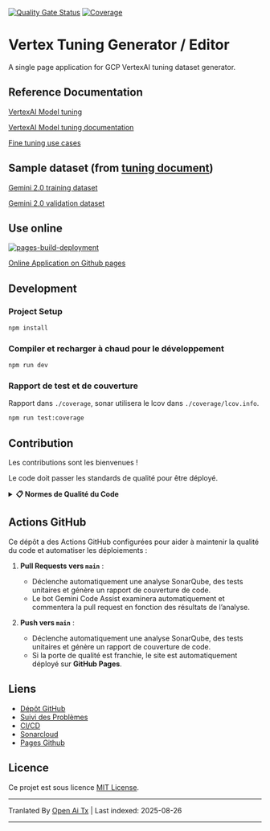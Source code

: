 [![Quality Gate Status](https://sonarcloud.io/api/project_badges/measure?project=luyiourwong_VertexTuningGenerator&metric=alert_status)](https://sonarcloud.io/summary/new_code?id=luyiourwong_VertexTuningGenerator)
[![Coverage](https://sonarcloud.io/api/project_badges/measure?project=luyiourwong_VertexTuningGenerator&metric=coverage)](https://sonarcloud.io/summary/new_code?id=luyiourwong_VertexTuningGenerator)

# Vertex Tuning Generator / Editor

A single page application for GCP VertexAI tuning dataset generator.

## Reference Documentation

[VertexAI Model tuning](https://console.cloud.google.com/vertex-ai/studio/tuning)

[VertexAI Model tuning documentation](https://cloud.google.com/vertex-ai/generative-ai/docs/models/tune-models)

[Fine tuning use cases](https://cloud.google.com/transform/top-five-gen-ai-tuning-use-cases-gemini-hundreds-of-orgs)

## Sample dataset (from [tuning document](https://cloud.google.com/vertex-ai/generative-ai/docs/models/tune_gemini/text_tune#sample-datasets))

[Gemini 2.0 training dataset](https://storage.googleapis.com/cloud-samples-data/ai-platform/generative_ai/gemini-2_0/text/sft_train_data.jsonl)

[Gemini 2.0 validation dataset](https://storage.googleapis.com/cloud-samples-data/ai-platform/generative_ai/gemini-2_0/text/sft_validation_data.jsonl)

## Use online

[![pages-build-deployment](https://github.com/luyiourwong/VertexTuningGenerator/actions/workflows/pages/pages-build-deployment/badge.svg?branch=gh-pages)](https://github.com/luyiourwong/VertexTuningGenerator/actions/workflows/pages/pages-build-deployment)

[Online Application on Github pages](https://luyiourwong.github.io/VertexTuningGenerator/)

## Development

### Project Setup

```sh
npm install
```
### Compiler et recharger à chaud pour le développement


```sh
npm run dev
```

### Rapport de test et de couverture
Rapport dans `./coverage`, sonar utilisera le lcov dans `./coverage/lcov.info`.
```sh
npm run test:coverage
```

## Contribution

Les contributions sont les bienvenues !

Le code doit passer les standards de qualité pour être déployé.

<details>
<summary><strong>📋 Normes de Qualité du Code</strong></summary>

Toutes les pull requests doivent passer les portes de qualité suivantes dans SonarQube avant d’être fusionnées :

- Note de Fiabilité : A
- Note de Sécurité : A
- Note de Maintenabilité : A
- Exigence minimale de couverture : 80%
- Code dupliqué maximal autorisé : 3%

> Remarque : Vous pouvez suivre les résultats de l’analyse dans les vérifications de la PR et sur [SonarCloud](https://sonarcloud.io/project/pull_requests_list?id=luyiourwong_VertexTuningGenerator)
</details>

## Actions GitHub

Ce dépôt a des Actions GitHub configurées pour aider à maintenir la qualité du code et automatiser les déploiements :

1. **Pull Requests vers `main`** :
    - Déclenche automatiquement une analyse SonarQube, des tests unitaires et génère un rapport de couverture de code.
    - Le bot Gemini Code Assist examinera automatiquement et commentera la pull request en fonction des résultats de l’analyse.

2. **Push vers `main`** :
    - Déclenche automatiquement une analyse SonarQube, des tests unitaires et génère un rapport de couverture de code.
    - Si la porte de qualité est franchie, le site est automatiquement déployé sur **GitHub Pages**.

## Liens

- [Dépôt GitHub](https://github.com/luyiourwong/VertexTuningGenerator)
- [Suivi des Problèmes](https://github.com/luyiourwong/VertexTuningGenerator/issues)
- [CI/CD](https://github.com/luyiourwong/VertexTuningGenerator/actions)
- [Sonarcloud](https://sonarcloud.io/project/overview?id=luyiourwong_VertexTuningGenerator)
- [Pages Github](https://luyiourwong.github.io/VertexTuningGenerator/)

## Licence

Ce projet est sous licence [MIT License](LICENSE).


---

Tranlated By [Open Ai Tx](https://github.com/OpenAiTx/OpenAiTx) | Last indexed: 2025-08-26

---